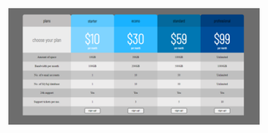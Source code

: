 <div align="center">
    <img src="/screenshots/screen1.png" width="100%" height="80%"</img> 
</div>
